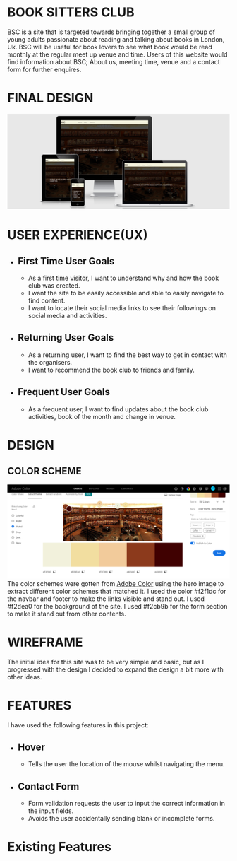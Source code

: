 # BOOK SITTERS CLUB
BSC is a site that is targeted towards bringing  together a small group of young adults passionate about reading and talking about books in London, Uk. 
BSC will be useful for book lovers to see what book would be read monthly at the regular meet up venue and time. 
Users of this website would find information about BSC; About us, meeting time, venue and a contact form for further enquires. 

# FINAL DESIGN
![Final design](assets/images/final-design.png)

# USER EXPERIENCE(UX)
* ## First Time User Goals
  * As a first time visitor, I want to understand why and how the book club was created. 
  * I want the site to be easily accessible and able to easily navigate to find content.
  *  I want to locate their social media links to see their followings on social media and activities. 
* ## Returning User Goals
  * As a returning user, I want to find the best way to get in contact with the organisers.
  * I want to recommend the book club to friends and family. 
* ## Frequent User Goals
  * As a frequent user, I want to find updates about the book club activities, book of the month and change in venue.

# DESIGN
## COLOR SCHEME
![Color Scheme](assets/images/color-scheme.png)
The color schemes were gotten from [Adobe Color](https://color.adobe.com/create/image) using the hero image to extract different color schemes that matched it. 
I used the color #f2f1dc for the  navbar  and footer to make the links visible and stand out. 
I used #f2dea0 for the background of the site.
I used #f2cb9b for the  form section to make it stand out from other contents. 

# WIREFRAME
The initial idea for this site was to be very simple and basic, but as I progressed with the design I decided to expand the design a bit more with other ideas.

# FEATURES
I have used the following features in this project:
* ## Hover
  * Tells the user the location of the mouse whilst navigating the menu.
* ## Contact Form
  * Form validation requests the user to input the correct information in the input fields.
  * Avoids the user accidentally sending blank or incomplete forms.

# Existing Features






